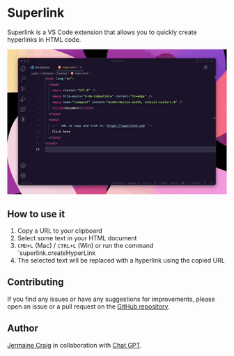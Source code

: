 # Superlink

Superlink is a VS Code extension that allows you to quickly create hyperlinks in HTML code.

![Superlink](superlink.gif)

## How to use it

1. Copy a URL to your clipboard
2. Select some text in your HTML document
3. `CMD+L` (Mac) / `CTRL+L` (Win) or run the command `superlink.createHyperLink
4. The selected text will be replaced with a hyperlink using the copied URL

## Contributing

If you find any issues or have any suggestions for improvements, please open an issue or a pull request on the [GitHub repository](https://github.com/jermaine-craig/superlink).

## Author

[Jermaine Craig](https://jermainecraig.com) in collaboration with [Chat GPT](https://chat.openai.com/chat).
